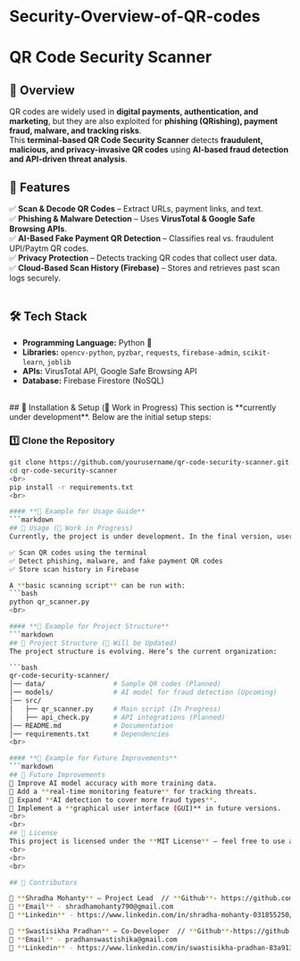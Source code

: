 # Security-Overview-of-QR-codes
# QR Code Security Scanner 

## 🚀 Overview  
QR codes are widely used in **digital payments, authentication, and marketing**, but they are also exploited for **phishing (QRishing), payment fraud, malware, and tracking risks**.  
This **terminal-based QR Code Security Scanner** detects **fraudulent, malicious, and privacy-invasive QR codes** using **AI-based fraud detection and API-driven threat analysis**.
<br>
## 🔹 Features  
✅ **Scan & Decode QR Codes** – Extract URLs, payment links, and text.  
✅ **Phishing & Malware Detection** – Uses **VirusTotal & Google Safe Browsing APIs**.  
✅ **AI-Based Fake Payment QR Detection** – Classifies real vs. fraudulent UPI/Paytm QR codes.  
✅ **Privacy Protection** – Detects tracking QR codes that collect user data.  
✅ **Cloud-Based Scan History (Firebase)** – Stores and retrieves past scan logs securely.  
<br>
## 🛠️ Tech Stack  
- **Programming Language:** Python 🐍  
- **Libraries:** `opencv-python`, `pyzbar`, `requests`, `firebase-admin`, `scikit-learn`, `joblib`  
- **APIs:** VirusTotal API, Google Safe Browsing API  
- **Database:** Firebase Firestore (NoSQL)  
<br>
## 🔹 Installation & Setup (🚧 Work in Progress)  
This section is **currently under development**. Below are the initial setup steps:  

### 1️⃣ Clone the Repository  
```bash
git clone https://github.com/yourusername/qr-code-security-scanner.git
cd qr-code-security-scanner
<br>
pip install -r requirements.txt
<br>

#### **🔹 Example for Usage Guide**  
```markdown
## 🔹 Usage (🚧 Work in Progress)  
Currently, the project is under development. In the final version, users will be able to:  

✅ Scan QR codes using the terminal  
✅ Detect phishing, malware, and fake payment QR codes  
✅ Store scan history in Firebase  

A **basic scanning script** can be run with:  
```bash
python qr_scanner.py
<br>

#### **🔹 Example for Project Structure**  
```markdown
## 📁 Project Structure (🚧 Will be Updated)  
The project structure is evolving. Here’s the current organization:  

```bash
qr-code-security-scanner/
│── data/                 # Sample QR codes (Planned)
│── models/               # AI model for fraud detection (Upcoming)
│── src/
│   ├── qr_scanner.py     # Main script (In Progress)
│   ├── api_check.py      # API integrations (Planned)
│── README.md             # Documentation
│── requirements.txt      # Dependencies
<br>

#### **🔹 Example for Future Improvements**  
```markdown
## 🚀 Future Improvements  
🔹 Improve AI model accuracy with more training data.  
🔹 Add a **real-time monitoring feature** for tracking threats.  
🔹 Expand **AI detection to cover more fraud types**.  
🔹 Implement a **graphical user interface (GUI)** in future versions.  
<br>
<br>
## 📜 License  
This project is licensed under the **MIT License** – feel free to use and modify it.  
<br>
<br>
<br>  

## 👥 Contributors  

🚀 **Shradha Mohanty** – Project Lead  // **Github**- https://github.com/junoim 
📧 **Email** - shradhamohanty790@gmail.com
🔗 **Linkedin** - https://www.linkedin.com/in/shradha-mohanty-031855250/

🚀 **Swastisikha Pradhan** – Co-Developer  // **Github**-https://github.com/Swasti20-coding
📧 **Email** - pradhanswastishika@gmail.com
🔗 **Linkedin** - https://www.linkedin.com/in/swastisikha-pradhan-83a913296/





